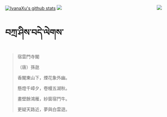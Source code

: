 [![IvanaXu's github stats](https://github-readme-stats.vercel.app/api?username=IvanaXu&show_icons=true&theme=vue-dark)](https://github.com/anuraghazra/github-readme-stats)
<img align="right" src="https://github-readme-stats.vercel.app/api/top-langs/?username=IvanaXu&langs_count=8&theme=graywhite" />
<img src="https://github-readme-stats.vercel.app/api/wakatime?username=IvanaXu&layout=compact&langs_count=8&theme=vue-dark&custom_title=ProgrammingTimes/Since-Jul.29.2021" />
# བཀྲ་ཤིས་བདེ་ལེགས་
> 宿雲門寺閣
> 
> （唐）孫逖
> 
> 香閣東山下，煙花象外幽。
> 
> 懸燈千嶂夕，卷幔五湖秋。
> 
> 畫壁餘鴻雁，紗窗宿鬥牛。
> 
> 更疑天路近，夢與白雲遊。
>